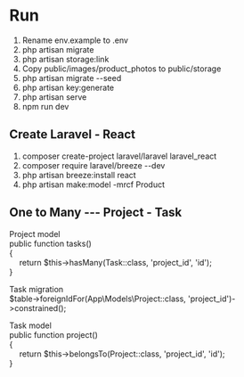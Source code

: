 # Run

1. Rename env.example to .env
2. php artisan migrate
3. php artisan storage:link
4. Copy public/images/product_photos to public/storage
5. php artisan migrate --seed
6. php artisan key:generate
7. php artisan serve
8. npm run dev

## Create Laravel - React

1. composer create-project laravel/laravel laravel_react
2. composer require laravel/breeze --dev
3. php artisan breeze:install react
4. php artisan make:model -mrcf Product

## One to Many --- Project - Task

Project model  
public function tasks()  
{  
&emsp; return $this->hasMany(Task::class, 'project_id', 'id');  
}

Task migration  
$table->foreignIdFor(App\Models\Project::class, 'project_id')->constrained();

Task model  
public function project()  
{  
&emsp; return $this->belongsTo(Project::class, 'project_id', 'id');  
}
